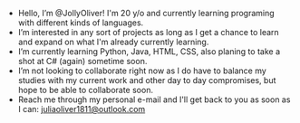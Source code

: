 - Hello, I’m @JollyOliver! I'm 20 y/o and currently learning programing with different kinds of languages.
- I’m interested in any sort of projects as long as I get a chance to learn and expand on what I'm already currently learning.
- I’m currently learning Python, Java, HTML, CSS, also planing to take a shot at C# (again) sometime soon.
- I’m not looking to collaborate right now as I do have to balance my studies with my current work and other day to day compromises, but hope to be able to collaborate soon.
- Reach me through my personal e-mail and I'll get back to you as soon as I can: juliaoliver1811@outlook.com

<!---
JollyOliver/JollyOliver is a ✨ special ✨ repository because its `README.md` (this file) appears on your GitHub profile.
You can click the Preview link to take a look at your changes.
--->
